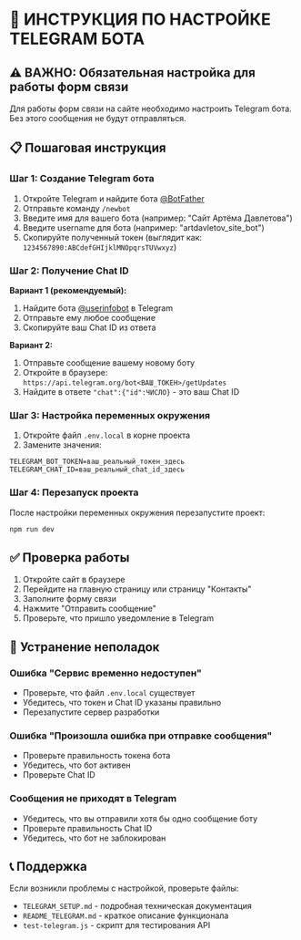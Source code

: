 # 🚀 ИНСТРУКЦИЯ ПО НАСТРОЙКЕ TELEGRAM БОТА

## ⚠️ ВАЖНО: Обязательная настройка для работы форм связи

Для работы форм связи на сайте необходимо настроить Telegram бота. Без этого сообщения не будут отправляться.

## 📋 Пошаговая инструкция

### Шаг 1: Создание Telegram бота

1. Откройте Telegram и найдите бота [@BotFather](https://t.me/BotFather)
2. Отправьте команду `/newbot`
3. Введите имя для вашего бота (например: "Сайт Артёма Давлетова")
4. Введите username для бота (например: "artdavletov_site_bot")
5. Скопируйте полученный токен (выглядит как: `1234567890:ABCdefGHIjklMNOpqrsTUVwxyz`)

### Шаг 2: Получение Chat ID

**Вариант 1 (рекомендуемый):**
1. Найдите бота [@userinfobot](https://t.me/userinfobot) в Telegram
2. Отправьте ему любое сообщение
3. Скопируйте ваш Chat ID из ответа

**Вариант 2:**
1. Отправьте сообщение вашему новому боту
2. Откройте в браузере: `https://api.telegram.org/bot<ВАШ_ТОКЕН>/getUpdates`
3. Найдите в ответе `"chat":{"id":ЧИСЛО}` - это ваш Chat ID

### Шаг 3: Настройка переменных окружения

1. Откройте файл `.env.local` в корне проекта
2. Замените значения:

```env
TELEGRAM_BOT_TOKEN=ваш_реальный_токен_здесь
TELEGRAM_CHAT_ID=ваш_реальный_chat_id_здесь
```

### Шаг 4: Перезапуск проекта

После настройки переменных окружения перезапустите проект:

```bash
npm run dev
```

## ✅ Проверка работы

1. Откройте сайт в браузере
2. Перейдите на главную страницу или страницу "Контакты"
3. Заполните форму связи
4. Нажмите "Отправить сообщение"
5. Проверьте, что пришло уведомление в Telegram

## 🔧 Устранение неполадок

### Ошибка "Сервис временно недоступен"
- Проверьте, что файл `.env.local` существует
- Убедитесь, что токен и Chat ID указаны правильно
- Перезапустите сервер разработки

### Ошибка "Произошла ошибка при отправке сообщения"
- Проверьте правильность токена бота
- Убедитесь, что бот активен
- Проверьте Chat ID

### Сообщения не приходят в Telegram
- Убедитесь, что вы отправили хотя бы одно сообщение боту
- Проверьте правильность Chat ID
- Убедитесь, что бот не заблокирован

## 📞 Поддержка

Если возникли проблемы с настройкой, проверьте файлы:
- `TELEGRAM_SETUP.md` - подробная техническая документация
- `README_TELEGRAM.md` - краткое описание функционала
- `test-telegram.js` - скрипт для тестирования API
